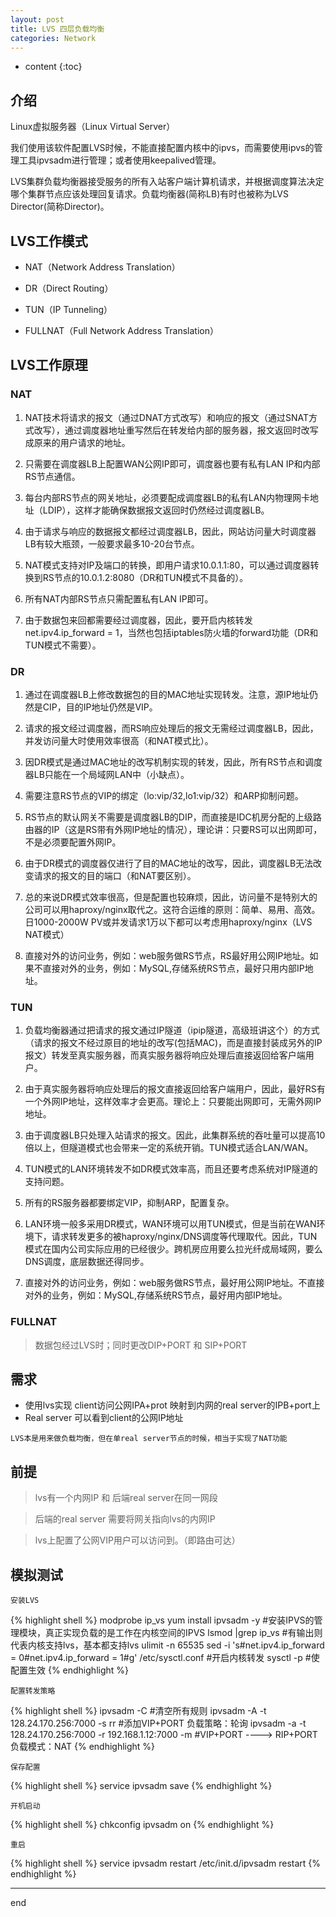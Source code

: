 ```yaml
---
layout: post
title: LVS 四层负载均衡
categories: Network
---
```



* content
{:toc}

## 介绍

Linux虚拟服务器（Linux Virtual Server）

我们使用该软件配置LVS时候，不能直接配置内核中的ipvs，而需要使用ipvs的管理工具ipvsadm进行管理；或者使用keepalived管理。

LVS集群负载均衡器接受服务的所有入站客户端计算机请求，并根据调度算法决定哪个集群节点应该处理回复请求。负载均衡器(简称LB)有时也被称为LVS Director(简称Director)。

## LVS工作模式
 
* NAT（Network Address Translation）

* DR（Direct Routing）

* TUN（IP Tunneling）

* FULLNAT（Full Network Address Translation）

## LVS工作原理

### NAT

1. NAT技术将请求的报文（通过DNAT方式改写）和响应的报文（通过SNAT方式改写），通过调度器地址重写然后在转发给内部的服务器，报文返回时改写成原来的用户请求的地址。

2. 只需要在调度器LB上配置WAN公网IP即可，调度器也要有私有LAN IP和内部RS节点通信。

3. 每台内部RS节点的网关地址，必须要配成调度器LB的私有LAN内物理网卡地址（LDIP），这样才能确保数据报文返回时仍然经过调度器LB。

4. 由于请求与响应的数据报文都经过调度器LB，因此，网站访问量大时调度器LB有较大瓶颈，一般要求最多10-20台节点。

5. NAT模式支持对IP及端口的转换，即用户请求10.0.1.1:80，可以通过调度器转换到RS节点的10.0.1.2:8080（DR和TUN模式不具备的）。

6. 所有NAT内部RS节点只需配置私有LAN IP即可。

7. 由于数据包来回都需要经过调度器，因此，要开启内核转发net.ipv4.ip_forward = 1，当然也包括iptables防火墙的forward功能（DR和TUN模式不需要）。


### DR

1. 通过在调度器LB上修改数据包的目的MAC地址实现转发。注意，源IP地址仍然是CIP，目的IP地址仍然是VIP。

2. 请求的报文经过调度器，而RS响应处理后的报文无需经过调度器LB，因此，并发访问量大时使用效率很高（和NAT模式比）。

3. 因DR模式是通过MAC地址的改写机制实现的转发，因此，所有RS节点和调度器LB只能在一个局域网LAN中（小缺点）。

4. 需要注意RS节点的VIP的绑定（lo:vip/32,lo1:vip/32）和ARP抑制问题。

5. RS节点的默认网关不需要是调度器LB的DIP，而直接是IDC机房分配的上级路由器的IP（这是RS带有外网IP地址的情况），理论讲：只要RS可以出网即可，不是必须要配置外网IP。

6. 由于DR模式的调度器仅进行了目的MAC地址的改写，因此，调度器LB无法改变请求的报文的目的端口（和NAT要区别）。

7. 总的来说DR模式效率很高，但是配置也较麻烦，因此，访问量不是特别大的公司可以用haproxy/nginx取代之。这符合运维的原则：简单、易用、高效。日1000-2000W PV或并发请求1万以下都可以考虑用haproxy/nginx（LVS NAT模式）

8. 直接对外的访问业务，例如：web服务做RS节点，RS最好用公网IP地址。如果不直接对外的业务，例如：MySQL,存储系统RS节点，最好只用内部IP地址。


### TUN

1. 负载均衡器通过把请求的报文通过IP隧道（ipip隧道，高级班讲这个）的方式（请求的报文不经过原目的地址的改写(包括MAC)，而是直接封装成另外的IP报文）转发至真实服务器，而真实服务器将响应处理后直接返回给客户端用户。

2. 由于真实服务器将响应处理后的报文直接返回给客户端用户，因此，最好RS有一个外网IP地址，这样效率才会更高。理论上：只要能出网即可，无需外网IP地址。

3. 由于调度器LB只处理入站请求的报文。因此，此集群系统的吞吐量可以提高10倍以上，但隧道模式也会带来一定的系统开销。TUN模式适合LAN/WAN。

4. TUN模式的LAN环境转发不如DR模式效率高，而且还要考虑系统对IP隧道的支持问题。

5. 所有的RS服务器都要绑定VIP，抑制ARP，配置复杂。

6. LAN环境一般多采用DR模式，WAN环境可以用TUN模式，但是当前在WAN环境下，请求转发更多的被haproxy/nginx/DNS调度等代理取代。因此，TUN模式在国内公司实际应用的已经很少。跨机房应用要么拉光纤成局域网，要么DNS调度，底层数据还得同步。

7. 直接对外的访问业务，例如：web服务做RS节点，最好用公网IP地址。不直接对外的业务，例如：MySQL,存储系统RS节点，最好用内部IP地址。

### FULLNAT

> 数据包经过LVS时；同时更改DIP+PORT 和 SIP+PORT 



## 需求

* 使用lvs实现 client访问公网IPA+prot 映射到内网的real server的IPB+port上
* Real server 可以看到client的公网IP地址

`LVS本是用来做负载均衡，但在单real server节点的时候，相当于实现了NAT功能`

## 前提

> lvs有一个内网IP 和 后端real server在同一网段

> 后端的real server 需要将网关指向lvs的内网IP

> lvs上配置了公网VIP用户可以访问到。（即路由可达）



## 模拟测试

`安装LVS`

{% highlight shell %}
modprobe ip_vs
yum install ipvsadm -y	#安装IPVS的管理模块，真正实现负载的是工作在内核空间的IPVS
lsmod |grep ip_vs	#有输出则代表内核支持lvs，基本都支持lvs
ulimit -n 65535
sed -i 's#net.ipv4.ip_forward = 0#net.ipv4.ip_forward = 1#g' /etc/sysctl.conf		#开启内核转发
sysctl -p	#使配置生效
{% endhighlight %}


`配置转发策略`

{% highlight shell %}
ipvsadm -C		#清空所有规则
ipvsadm -A -t 128.24.170.256:7000 -s rr		#添加VIP+PORT 负载策略：轮询
ipvsadm -a -t 128.24.170.256:7000  -r 192.168.1.12:7000 -m	#VIP+PORT ----> RIP+PORT 负载模式：NAT
{% endhighlight %}

`保存配置`

{% highlight shell %}
service ipvsadm save
{% endhighlight %}

`开机启动`

{% highlight shell %}
chkconfig ipvsadm on
{% endhighlight %}

`重启`

{% highlight shell %}
service ipvsadm restart
/etc/init.d/ipvsadm restart
{% endhighlight %}

-----------------------------

end


